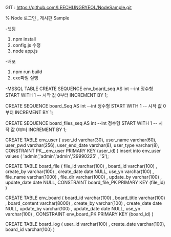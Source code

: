 
GIT : https://github.com/LEECHUNGRYEOL/NodeSample.git


% Node 로그인 , 게시판 Sample

-셋팅
1. npm install
2. config.js 수정
3. node app.js



-배포
1. npm run build
2. exe파일 실행




-MSSQL TABLE
CREATE SEQUENCE env_board_seq
AS int     --int 정수형
START WITH 1 -- 시작 값 0부터
INCREMENT BY 1;   


CREATE SEQUENCE board_Seq
AS int     --int 정수형
START WITH 1 -- 시작 값 0부터
INCREMENT BY 1;   


CREATE SEQUENCE board_files_seq
AS int     --int 정수형
START WITH 1 -- 시작 값 0부터
INCREMENT BY 1;   


CREATE TABLE env_user (
	user_id varchar(30),
	user_name varchar(60),
	user_pwd varchar(256),
	user_end_date varchar(8),
	user_type varchar(8),
	CONSTRAINT PK__env_user PRIMARY KEY (user_id)
)
insert into env_user
values
( 'admin','admin','admin','29990225' , 'S');


CREATE TABLE board_file (
	file_id varchar(100) ,
	board_id varchar(100) ,
	create_by varchar(100) ,
	create_date date NULL,
	use_yn varchar(100) ,
	file_name varchar(1000) ,
	file_dir varchar(1000) ,
	update_by varchar(100) ,
	update_date date NULL,
	CONSTRAINT board_file_PK PRIMARY KEY (file_id)
)


CREATE TABLE env_board (
	board_id varchar(100) ,
	board_title varchar(100) ,
	board_content varchar(8000) ,
	create_by varchar(100) ,
	create_date date NULL,
	update_by varchar(100) ,
	update_date date NULL,
	use_yn varchar(100) ,
	CONSTRAINT env_board_PK PRIMARY KEY (board_id)
)


CREATE TABLE board_log (
	user_id varchar(100) ,
	create_date varchar(100),
	board_id varchar(100) 
)